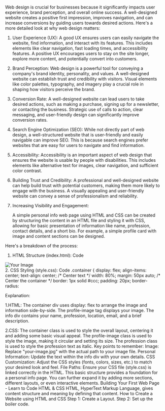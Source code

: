 Web design is crucial for businesses because it significantly impacts user experience, brand perception, and overall online success. A well-designed website creates a positive first impression, improves navigation, and can increase conversions by guiding users towards desired actions. 
Here's a more detailed look at why web design matters:
1. User Experience (UX):
A good UX ensures users can easily navigate the website, find information, and interact with its features. 
This includes elements like clear navigation, fast loading times, and accessibility features. 
A positive UX encourages users to stay on the site longer, explore more content, and potentially convert into customers. 
2. Brand Perception:
Web design is a powerful tool for conveying a company's brand identity, personality, and values. 
A well-designed website can establish trust and credibility with visitors. 
Visual elements like color palettes, typography, and imagery play a crucial role in shaping how visitors perceive the brand. 
3. Conversion Rate:
A well-designed website can lead users to take desired actions, such as making a purchase, signing up for a newsletter, or contacting the business. 
Strategic use of calls to action, clear messaging, and user-friendly design can significantly improve conversion rates. 
4. Search Engine Optimization (SEO):
While not directly part of web design, a well-structured website that is user-friendly and easily navigable can improve SEO. 
This is because search engines prefer websites that are easy for users to navigate and find information. 
5. Accessibility:
Accessibility is an important aspect of web design that ensures the website is usable by people with disabilities. 
This includes elements like alternative text for images, clear navigation, and sufficient color contrast. 
6. Building Trust and Credibility:
A professional and well-designed website can help build trust with potential customers, making them more likely to engage with the business. 
A visually appealing and user-friendly website can convey a sense of professionalism and reliability. 
7. Increasing Visibility and Engagement: 

   A simple personal info web page using HTML and CSS can be created by structuring the content in an HTML file and styling it with CSS, allowing for basic presentation of information like name, profession, contact details, and a short bio. For example, a simple profile card with image and content sections can be designed. 

Here's a breakdown of the process:
1. HTML Structure (index.html):
Code
<!DOCTYPE html>
<html>
<head>
<title>Personal Info</title>
<link rel="stylesheet" href="style.css">
</head>
<body>
<div class="container">
  <img src="your-image.jpg" alt="Your Image" class="profile-image">
 <div class="info">
  </div>
</div>
</body>
</html>
2. CSS Styling (style.css):
Code
.container {
  display: flex;
  align-items: center;
  text-align: center; /* Center text */
  width: 80%;
  margin: 50px auto; /* Center the container */
  border: 1px solid #ccc;
  padding: 20px;
  border-radius: 

Explanation: 

1.HTML:
The container div uses display: flex to arrange the image and information side-by-side.
The profile-image tag displays your image.
The info div contains your name, profession, location, email, and a brief description.

2.CSS:
The container class is used to style the overall layout, centering it and adding some basic visual appeal.
The profile-image class is used to style the image, making it circular and setting its size.
The profession class is used to style the profession text as italic. 
Key points to remember:
Image: Replace "your-image.jpg" with the actual path to your image file.
Personal Information: Update the text within the info div with your own details.
CSS Customization: Adjust the CSS styles (fonts, colors, sizes, etc.) to match your desired look and feel.
File Paths: Ensure your CSS file (style.css) is linked correctly in the HTML. 
This basic structure provides a foundation for a personal info page. You can further expand it by adding more sections, different layouts, or even interactive elements. 
Building Your First Web Page - Learn to Code HTML & CSS
HTML, HyperText Markup Language, gives content structure and meaning by defining that content. 
How to Create a Website using HTML and CSS
Step 1: Create a Layout.
Step 2: Set up the boiler code.
    




